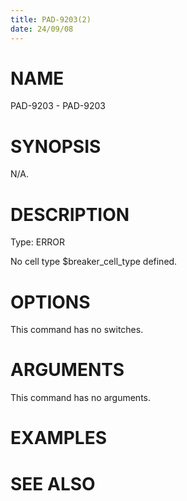 ```yaml
---
title: PAD-9203(2)
date: 24/09/08
---
```


# NAME

PAD-9203 - PAD-9203

# SYNOPSIS

N/A.

# DESCRIPTION

Type: ERROR

No cell type $breaker_cell_type defined.

# OPTIONS

This command has no switches.

# ARGUMENTS

This command has no arguments.

# EXAMPLES

# SEE ALSO
